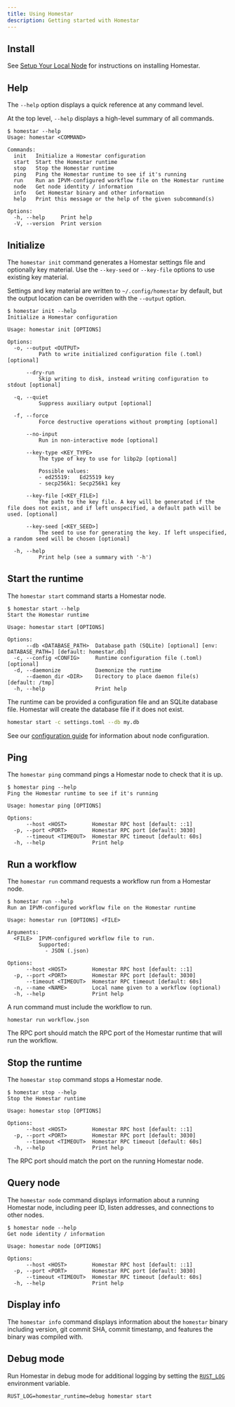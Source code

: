 ```yaml
---
title: Using Homestar
description: Getting started with Homestar
---
```


## Install

See [Setup Your Local Node](../../manual-setup/setup-your-local-node/) for instructions on installing Homestar.

## Help

The `--help` option displays a quick reference at any command level.

At the top level, `--help` displays a high-level summary of all commands.

```
$ homestar --help
Usage: homestar <COMMAND>

Commands:
  init   Initialize a Homestar configuration
  start  Start the Homestar runtime
  stop   Stop the Homestar runtime
  ping   Ping the Homestar runtime to see if it's running
  run    Run an IPVM-configured workflow file on the Homestar runtime
  node   Get node identity / information
  info   Get Homestar binary and other information
  help   Print this message or the help of the given subcommand(s)

Options:
  -h, --help     Print help
  -V, --version  Print version
```

## Initialize

The `homestar init` command generates a Homestar settings file and optionally key material. Use the `--key-seed` or `--key-file` options to use existing key material.

Settings and key material are written to `~/.config/homestar` by default, but the output location can be overriden with the `--output` option.

```
$ homestar init --help
Initialize a Homestar configuration

Usage: homestar init [OPTIONS]

Options:
  -o, --output <OUTPUT>
          Path to write initialized configuration file (.toml) [optional]

      --dry-run
          Skip writing to disk, instead writing configuration to stdout [optional]

  -q, --quiet
          Suppress auxiliary output [optional]

  -f, --force
          Force destructive operations without prompting [optional]

      --no-input
          Run in non-interactive mode [optional]

      --key-type <KEY_TYPE>
          The type of key to use for libp2p [optional]

          Possible values:
          - ed25519:   Ed25519 key
          - secp256k1: Secp256k1 key

      --key-file [<KEY_FILE>]
          The path to the key file. A key will be generated if the file does not exist, and if left unspecified, a default path will be used. [optional]

      --key-seed [<KEY_SEED>]
          The seed to use for generating the key. If left unspecified, a random seed will be chosen [optional]

  -h, --help
          Print help (see a summary with '-h')
```

## Start the runtime

The `homestar start` command starts a Homestar node.

```
$ homestar start --help
Start the Homestar runtime

Usage: homestar start [OPTIONS]

Options:
      --db <DATABASE_PATH>  Database path (SQLite) [optional] [env: DATABASE_PATH=] [default: homestar.db]
  -c, --config <CONFIG>     Runtime configuration file (.toml) [optional]
  -d, --daemonize           Daemonize the runtime
      --daemon_dir <DIR>    Directory to place daemon file(s) [default: /tmp]
  -h, --help                Print help
```

The runtime can be provided a configuration file and an SQLite database file. Homestar will create the database file if it does not exist.

```sh
homestar start -c settings.toml --db my.db
```

See our [configuration guide](../configuration) for information about node configuration.

## Ping

The `homestar ping` command pings a Homestar node to check that it is up.

```
$ homestar ping --help
Ping the Homestar runtime to see if it's running

Usage: homestar ping [OPTIONS]

Options:
      --host <HOST>        Homestar RPC host [default: ::1]
  -p, --port <PORT>        Homestar RPC port [default: 3030]
      --timeout <TIMEOUT>  Homestar RPC timeout [default: 60s]
  -h, --help               Print help
```

## Run a workflow

The `homestar run` command requests a workflow run from a Homestar node.

```
$ homestar run --help
Run an IPVM-configured workflow file on the Homestar runtime

Usage: homestar run [OPTIONS] <FILE>

Arguments:
  <FILE>  IPVM-configured workflow file to run.
          Supported:
            - JSON (.json)

Options:
      --host <HOST>        Homestar RPC host [default: ::1]
  -p, --port <PORT>        Homestar RPC port [default: 3030]
      --timeout <TIMEOUT>  Homestar RPC timeout [default: 60s]
  -n, --name <NAME>        Local name given to a workflow (optional)
  -h, --help               Print help
```

A run command must include the workflow to run.

```
homestar run workflow.json
```

The RPC port should match the RPC port of the Homestar runtime that will run the workflow.

## Stop the runtime

The `homestar stop` command stops a Homestar node.

```
$ homestar stop --help
Stop the Homestar runtime

Usage: homestar stop [OPTIONS]

Options:
      --host <HOST>        Homestar RPC host [default: ::1]
  -p, --port <PORT>        Homestar RPC port [default: 3030]
      --timeout <TIMEOUT>  Homestar RPC timeout [default: 60s]
  -h, --help               Print help
```

The RPC port should match the port on the running Homestar node.

## Query node

The `homestar node` command displays information about a running Homestar node, including peer ID, listen addresses, and connections to other nodes.

```
$ homestar node --help
Get node identity / information

Usage: homestar node [OPTIONS]

Options:
      --host <HOST>        Homestar RPC host [default: ::1]
  -p, --port <PORT>        Homestar RPC port [default: 3030]
      --timeout <TIMEOUT>  Homestar RPC timeout [default: 60s]
  -h, --help               Print help
```

## Display info

The `homestar info` command displays information about the `homestar` binary including version, git commit SHA, commit timestamp, and features the binary was compiled with.

## Debug mode

Run Homestar in debug mode for additional logging by setting the [`RUST_LOG`](https://docs.rs/env\_logger/0.10.1/env\_logger/#enabling-logging) environment variable.

```
RUST_LOG=homestar_runtime=debug homestar start
```

